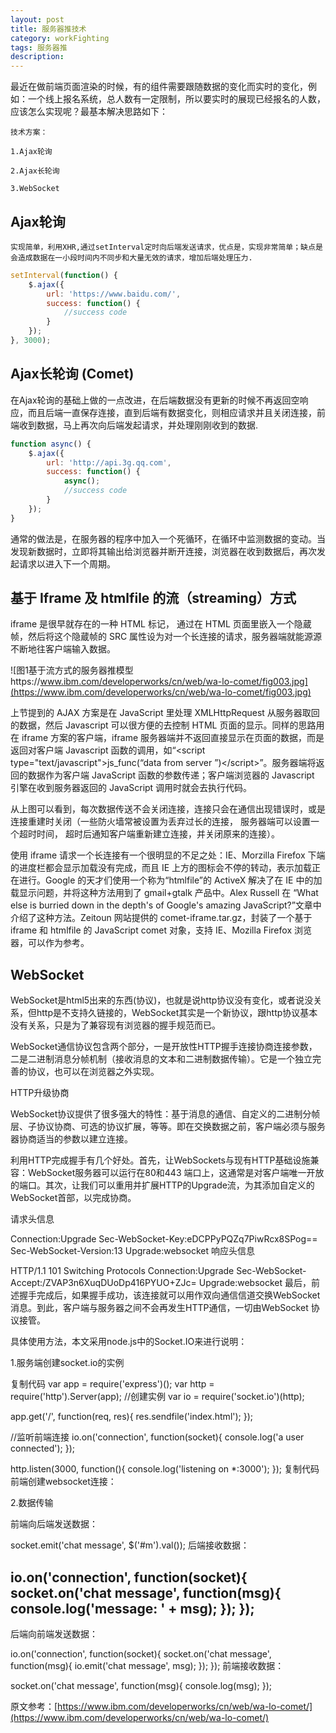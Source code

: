 ```yaml
---
layout: post
title: 服务器推技术
category: workFighting
tags: 服务器推
description: 
---
```


最近在做前端页面渲染的时候，有的组件需要跟随数据的变化而实时的变化，例如：一个线上报名系统，总人数有一定限制，所以要实时的展现已经报名的人数，应该怎么实现呢？最基本解决思路如下：

    技术方案：

    1.Ajax轮询

    2.Ajax长轮询

    3.WebSocket

## Ajax轮询

    实现简单，利用XHR,通过setInterval定时向后端发送请求，优点是，实现非常简单；缺点是会造成数据在一小段时间内不同步和大量无效的请求，增加后端处理压力.

```js
setInterval(function() {
    $.ajax({
        url: 'https://www.baidu.com/',
        success: function() {
            //success code
        }
    });
}, 3000);
```
## Ajax长轮询 (Comet)

  在Ajax轮询的基础上做的一点改进，在后端数据没有更新的时候不再返回空响应，而且后端一直保存连接，直到后端有数据变化，则相应请求并且关闭连接，前端收到数据，马上再次向后端发起请求，并处理刚刚收到的数据.

```js
function async() {
    $.ajax({
        url: 'http://api.3g.qq.com',
        success: function() {
            async();
            //success code
        }
    });
}
```
通常的做法是，在服务器的程序中加入一个死循环，在循环中监测数据的变动。当发现新数据时，立即将其输出给浏览器并断开连接，浏览器在收到数据后，再次发起请求以进入下一个周期。

## 基于 Iframe 及 htmlfile 的流（streaming）方式
iframe 是很早就存在的一种 HTML 标记， 通过在 HTML 页面里嵌入一个隐蔵帧，然后将这个隐蔵帧的 SRC 属性设为对一个长连接的请求，服务器端就能源源不断地往客户端输入数据。

![图1基于流方式的服务器推模型https://www.ibm.com/developerworks/cn/web/wa-lo-comet/fig003.jpg](https://www.ibm.com/developerworks/cn/web/wa-lo-comet/fig003.jpg)

上节提到的 AJAX 方案是在 JavaScript 里处理 XMLHttpRequest 从服务器取回的数据，然后 Javascript 可以很方便的去控制 HTML 页面的显示。同样的思路用在 iframe 方案的客户端，iframe 服务器端并不返回直接显示在页面的数据，而是返回对客户端 Javascript 函数的调用，如“&lt;script type="text/javascript"&gt;js_func(“data from server ”)&lt;/script&gt;”。服务器端将返回的数据作为客户端 JavaScript 函数的参数传递；客户端浏览器的 Javascript 引擎在收到服务器返回的 JavaScript 调用时就会去执行代码。

从上图可以看到，每次数据传送不会关闭连接，连接只会在通信出现错误时，或是连接重建时关闭（一些防火墙常被设置为丢弃过长的连接， 服务器端可以设置一个超时时间， 超时后通知客户端重新建立连接，并关闭原来的连接）。

使用 iframe 请求一个长连接有一个很明显的不足之处：IE、Morzilla Firefox 下端的进度栏都会显示加载没有完成，而且 IE 上方的图标会不停的转动，表示加载正在进行。Google 的天才们使用一个称为“htmlfile”的 ActiveX 解决了在 IE 中的加载显示问题，并将这种方法用到了 gmail+gtalk 产品中。Alex Russell 在 “What else is burried down in the depth's of Google's amazing JavaScript?”文章中介绍了这种方法。Zeitoun 网站提供的 comet-iframe.tar.gz，封装了一个基于 iframe 和 htmlfile 的 JavaScript comet 对象，支持 IE、Mozilla Firefox 浏览器，可以作为参考。


## WebSocket

WebSocket是html5出来的东西(协议)，也就是说http协议没有变化，或者说没关系，但http是不支持久链接的，WebSocket其实是一个新协议，跟http协议基本没有关系，只是为了兼容现有浏览器的握手规范而已。

WebSocket通信协议包含两个部分，一是开放性HTTP握手连接协商连接参数，二是二进制消息分帧机制（接收消息的文本和二进制数据传输）。它是一个独立完善的协议，也可以在浏览器之外实现。

HTTP升级协商

WebSocket协议提供了很多强大的特性：基于消息的通信、自定义的二进制分帧层、子协议协商、可选的协议扩展，等等。即在交换数据之前，客户端必须与服务器协商适当的参数以建立连接。

利用HTTP完成握手有几个好处。首先，让WebSockets与现有HTTP基础设施兼容：WebSocket服务器可以运行在80和443 端口上，这通常是对客户端唯一开放的端口。其次，让我们可以重用并扩展HTTP的Upgrade流，为其添加自定义的WebSocket首部，以完成协商。

请求头信息

Connection:Upgrade
Sec-WebSocket-Key:eDCPPyPQZq7PiwRcx8SPog==
Sec-WebSocket-Version:13
Upgrade:websocket
响应头信息

HTTP/1.1 101 Switching Protocols
Connection:Upgrade
Sec-WebSocket-Accept:/ZVAP3n6XuqDUoDp416PYUO+ZJc=
Upgrade:websocket
最后，前述握手完成后，如果握手成功，该连接就可以用作双向通信信道交换WebSocket消息。到此，客户端与服务器之间不会再发生HTTP通信，一切由WebSocket 协议接管。

 具体使用方法，本文采用node.js中的Socket.IO来进行说明：

 1.服务端创建socket.io的实例

复制代码
var app = require('express')();
var http = require('http').Server(app);
//创建实例
var io = require('socket.io')(http);

app.get('/', function(req, res){
  res.sendfile('index.html');
});

//监听前端连接
io.on('connection', function(socket){
  console.log('a user connected');
});

http.listen(3000, function(){
  console.log('listening on *:3000');
});
复制代码
前端创建websocket连接：

<script src="/socket.io/socket.io.js"></script>
<script>
  var socket = io();
</script>
2.数据传输

前端向后端发送数据：

 socket.emit('chat message', $('#m').val());
后端接收数据：

io.on('connection', function(socket){
  socket.on('chat message', function(msg){
    console.log('message: ' + msg);
  });
});
----------------------------------------------------------------------------------------------------------------------------------

后端向前端发送数据：

io.on('connection', function(socket){
  socket.on('chat message', function(msg){
    io.emit('chat message', msg);
  });
});
前端接收数据：

 socket.on('chat message', function(msg){
    console.log(msg);
  });
  
  
 原文参考：[https://www.ibm.com/developerworks/cn/web/wa-lo-comet/](https://www.ibm.com/developerworks/cn/web/wa-lo-comet/)
